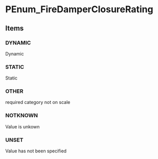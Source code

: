 # PEnum_FireDamperClosureRating
<!-- end of short definition -->

## Items

### DYNAMIC
Dynamic

### STATIC
Static

### OTHER
required category not on scale

### NOTKNOWN
Value is unkown

### UNSET
Value has not been specified
